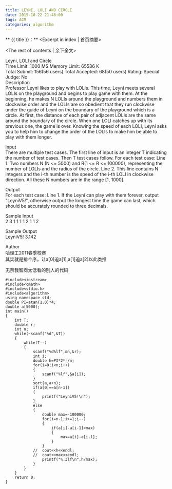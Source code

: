 ```yaml
---
title: LEYNI, LOLI AND CIRCLE
date: 2015-10-22 21:46:00
tags: ACM
categories: algorithm
---
```

** {{ title }}：** <Excerpt in index | 首页摘要>
<!-- more -->
<The rest of contents | 余下全文>

Leyni, LOLI and Circle   
Time Limit: 1000 MS	Memory Limit: 65536 K   
Total Submit: 156(56 users)	Total Accepted: 68(50 users)	Rating: 	Special Judge: No   
Description   
Professor Leyni likes to play with LOLIs. This time, Leyni meets several LOLIs on the playground and begins to play game with them. At the beginning, he makes N LOLIs around the playground and numbers them in clockwise order and the LOLIs are so obedient that they run clockwise under the guide of Leyni on the boundary of the playground which is a circle. At first, the distance of each pair of adjacent LOLIs are the same around the boundary of the circle. When one LOLI catches up with its previous one, the game is over. Knowing the speed of each LOLI, Leyni asks you to help him to change the order of the LOLIs to make him be able to play with them longer.   

Input   
There are multiple test cases. The first line of input is an integer T indicating the number of test cases. Then T test cases follow. For each test case: Line 1. Two numbers N (N <= 5000) and R(1 <= R <= 100000), representing the number of LOLIs and the radius of the circle. Line 2. This line contains N integers and the i-th number is the speed of the i-th LOLI in clockwise direction. All these N numbers are in the range [1, 1000].   

Output   
For each test case: Line 1. If the Leyni can play with them forever, output "LeyniV5!", otherwise output the longest time the game can last, which should be accurately rounded to three decimals.   

Sample Input   
2 3 1 1 1 1 2 1 1 2   

Sample Output   
LeyniV5! 3.142   

Author   
哈理工2011春季校赛   
其实就是排个序，让a[0]追a[1],a[1]追a[2]以此类推   

无奈我智商太低看的别人的代码   

```
#include<iostream>
#include<cmath>
#include<stdio.h>
#include<algorithm>
using namespace std;
double PI=atan(1.0)*4;
double a[5000];
int main()
{
    int T;
    double r;
    int n;
    while(~scanf("%d",&T))
    {
        while(T--)
        {
            scanf("%d%lf",&n,&r);
            int i;
            double h=PI*2*r/n;
            for(i=0;i<n;i++)
            {
                scanf("%lf",&a[i]);
            }
            sort(a,a+n);
            if(a[0]==a[n-1])
            {
                printf("LeyniV5!\n");
            }
            else
            {
                double max=-100000;
                for(i=n-1;i>=1;i--)
                {
                    if(a[i]-a[i-1]>max)
                    {
                        max=a[i]-a[i-1];
                    }
                }
            //  cout<<h<<endl;
            //  cout<<max<<endl;
                printf("%.3lf\n",h/max);
            }
        }
    }
    return 0;
}
```